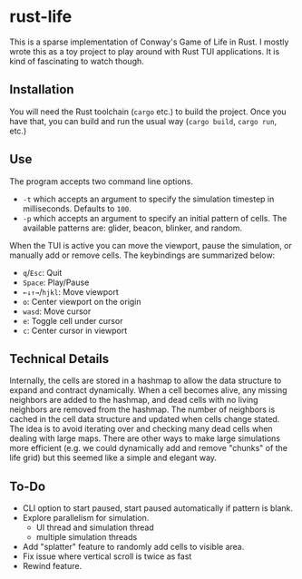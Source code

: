 # rust-life

This is a sparse implementation of Conway's Game of Life in Rust. I mostly wrote
this as a toy project to play around with Rust TUI applications. It is kind of
fascinating to watch though.

## Installation

You will need the Rust toolchain (`cargo` etc.) to build the project. Once you
have that, you can build and run the usual way (`cargo build`, `cargo run`,
etc.)

## Use

The program accepts two command line options.

- `-t` which accepts an argument to specify the simulation timestep in
  milliseconds. Defaults to `100`.
- `-p` which accepts an argument to specify an initial pattern of cells. The
  available patterns are: glider, beacon, blinker, and random.

When the TUI is active you can move the viewport, pause the simulation, or
manually add or remove cells. The keybindings are summarized below:

- `q`/`Esc`: Quit
- `Space`: Play/Pause
- `←↓↑→`/`hjkl`: Move viewport
- `o`: Center viewport on the origin
- `wasd`: Move cursor
- `e`: Toggle cell under cursor
- `c`: Center cursor in viewport

## Technical Details

Internally, the cells are stored in a hashmap to allow the data structure to
expand and contract dynamically. When a cell becomes alive, any missing
neighbors are added to the hashmap, and dead cells with no living neighbors are
removed from the hashmap. The number of neighbors is cached in the cell data
structure and updated when cells change stated. The idea is to avoid iterating
over and checking many dead cells when dealing with large maps. There are other
ways to make large simulations more efficient (e.g. we could dynamically add and
remove "chunks" of the life grid) but this seemed like a simple and elegant way.

## To-Do

- CLI option to start paused, start paused automatically if pattern is blank.
- Explore parallelism for simulation.
  - UI thread and simulation thread
  - multiple simulation threads
- Add "splatter" feature to randomly add cells to visible area.
- Fix issue where vertical scroll is twice as fast
- Rewind feature.

